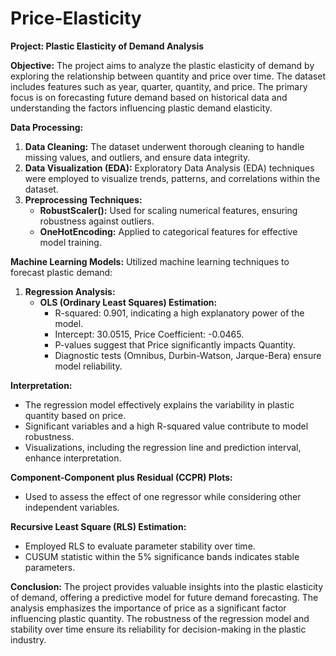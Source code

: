 # Price-Elasticity

**Project: Plastic Elasticity of Demand Analysis**

**Objective:**
The project aims to analyze the plastic elasticity of demand by exploring the relationship between quantity and price over time. The dataset includes features such as year, quarter, quantity, and price. The primary focus is on forecasting future demand based on historical data and understanding the factors influencing plastic demand elasticity.

**Data Processing:**
1. **Data Cleaning:** The dataset underwent thorough cleaning to handle missing values, and outliers, and ensure data integrity.
2. **Data Visualization (EDA):** Exploratory Data Analysis (EDA) techniques were employed to visualize trends, patterns, and correlations within the dataset.
3. **Preprocessing Techniques:**
   - **RobustScaler():** Used for scaling numerical features, ensuring robustness against outliers.
   - **OneHotEncoding:** Applied to categorical features for effective model training.

**Machine Learning Models:**
Utilized machine learning techniques to forecast plastic demand:
1. **Regression Analysis:**
   - **OLS (Ordinary Least Squares) Estimation:**
     - R-squared: 0.901, indicating a high explanatory power of the model.
     - Intercept: 30.0515, Price Coefficient: -0.0465.
     - P-values suggest that Price significantly impacts Quantity.
     - Diagnostic tests (Omnibus, Durbin-Watson, Jarque-Bera) ensure model reliability.

**Interpretation:**
- The regression model effectively explains the variability in plastic quantity based on price.
- Significant variables and a high R-squared value contribute to model robustness.
- Visualizations, including the regression line and prediction interval, enhance interpretation.

**Component-Component plus Residual (CCPR) Plots:**
- Used to assess the effect of one regressor while considering other independent variables.

**Recursive Least Square (RLS) Estimation:**
- Employed RLS to evaluate parameter stability over time.
- CUSUM statistic within the 5% significance bands indicates stable parameters.

**Conclusion:**
The project provides valuable insights into the plastic elasticity of demand, offering a predictive model for future demand forecasting. The analysis emphasizes the importance of price as a significant factor influencing plastic quantity. The robustness of the regression model and stability over time ensure its reliability for decision-making in the plastic industry.

